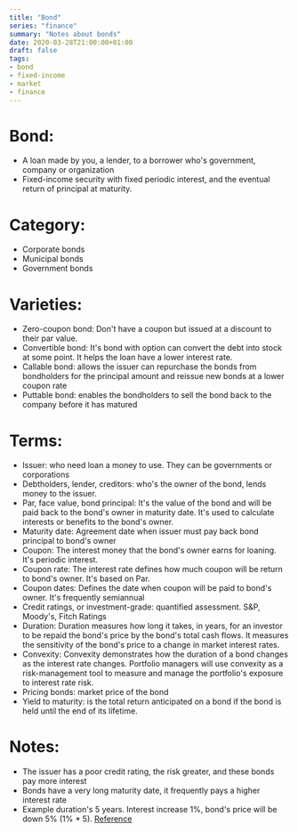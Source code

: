 ```yaml
---
title: "Bond"
series: "finance"
summary: "Notes about bonds"
date: 2020-03-28T21:00:00+01:00
draft: false
tags:
- bond
- fixed-income
- market 
- finance
---
```


# Bond:

 - A loan made by you, a lender, to a borrower who's government, company or organization
 - Fixed-income security with fixed periodic interest, and the eventual return of principal at maturity.

# Category:

 - Corporate bonds
 - Municipal bonds
 - Government bonds

# Varieties:

 - Zero-coupon bond: Don't have a coupon but issued at a discount to their par value.
 - Convertible bond: It's bond with option can convert the debt into stock at some point. It helps the loan have a lower interest rate.
 - Callable bond: allows the issuer can repurchase the bonds from bondholders for the principal amount and reissue new bonds at a lower coupon rate
 - Puttable bond: enables the bondholders to sell the bond back to the company before it has matured

# Terms:

 - Issuer: who need loan a money to use. They can be governments or corporations
 - Debtholders, lender, creditors: who's the owner of the bond, lends money to the issuer.
 - Par, face value, bond principal: It's the value of the bond and will be paid back to the bond's owner in maturity date. It's used to calculate interests or benefits to the bond's owner.
 - Maturity date: Agreement date when issuer must pay back bond principal to bond's owner
 - Coupon: The interest money that the bond's owner earns for loaning. It's periodic interest.
 - Coupon rate: The interest rate defines how much coupon will be return to bond's owner. It's based on Par.
 - Coupon dates: Defines the date when coupon will be paid to bond's owner. It's frequently semiannual
 - Credit ratings, or investment-grade: quantified assessment. S&P, Moody's, Fitch Ratings
 - Duration: Duration measures how long it takes, in years, for an investor to be repaid the bond's price by the bond's total cash flows. It measures the sensitivity of the bond's price to a change in market interest rates.
 - Convexity: Convexity demonstrates how the duration of a bond changes as the interest rate changes. Portfolio managers will use convexity as a risk-management tool to measure and manage the portfolio's exposure to interest rate risk.
 - Pricing bonds: market price of the bond
 - Yield to maturity: is the total return anticipated on a bond if the bond is held until the end of its lifetime.

# Notes:

 - The issuer has a poor credit rating, the risk greater, and these bonds pay more interest
 - Bonds have a very long maturity date, it frequently pays a higher interest rate
 - Example duration's 5 years. Interest increase 1%, bond's price will be down 5% (1% * 5). [Reference](https://www.accountingcoach.com/blog/bonds-price-interest-rates)
